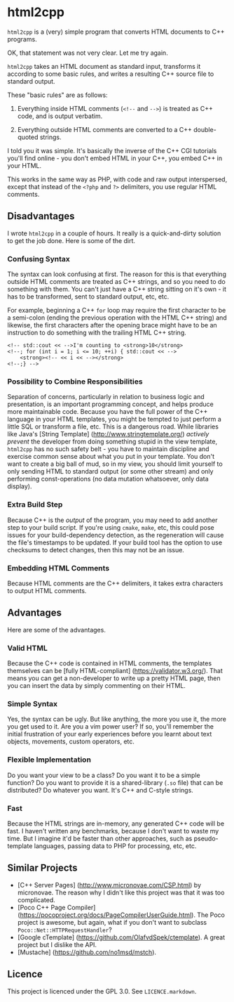 html2cpp
========

`html2cpp` is a (very) simple program that converts HTML documents to C++
programs.

OK, that statement was not very clear. Let me try again.

`html2cpp` takes an HTML document as standard input, transforms it according to
some basic rules, and writes a resulting C++ source file to standard output.

These "basic rules" are as follows:

1. Everything inside HTML comments (`<!--` and `-->`) is treated as C++
code, and is output verbatim.

2. Everything outside HTML comments are converted to a C++ double-quoted
strings.

I told you it was simple. It's basically the inverse of the C++ CGI tutorials
you'll find online - you don't embed HTML in your C++, you embed C++ in your
HTML.

This works in the same way as PHP, with code and raw output interspersed,
except that instead of the `<?php` and `?>` delimiters, you use regular HTML
comments.

Disadvantages
-------------

I wrote `html2cpp` in a couple of hours. It really is a quick-and-dirty
solution to get the job done. Here is some of the dirt.

### Confusing Syntax

The syntax can look confusing at first. The reason for this is that everything
outside HTML comments are treated as C++ strings, and so you need to do
something with them. You can't just have a C++ string sitting on it's own - it
has to be transformed, sent to standard output, etc, etc.

For example, beginning a C++ `for` loop may require the first character
to be a semi-colon (ending the previous operation with the HTML C++ string) and
likewise, the first characters after the opening brace might have to be
an instruction to do something with the trailing HTML C++ string.

    <!-- std::cout << -->I'm counting to <strong>10</strong>
    <!--; for (int i = 1; i <= 10; ++i) { std::cout << -->
        <strong><!-- << i << --></strong>
    <!--;} -->

### Possibility to Combine Responsibilities

Separation of concerns, particularly in relation to business logic and
presentation, is an important programming concept, and helps produce more
maintainable code. Because you have the full power of the C++ language in
your HTML templates, you might be tempted to just perform a little SQL or
transform a file, etc. This is a dangerous road. While libraries like
Java's [String Template] (http://www.stringtemplate.org/) *actively prevent*
the developer from doing something stupid in the view template, `html2cpp` has
no such safety belt - you have to maintain discipline and exercise common
sense about what you put in your template. You don't want to create a big
ball of mud, so in my view, you should limit yourself to only sending HTML
to standard output (or some other stream) and only performing const-operations
(no data mutation whatsoever, only data display). 

### Extra Build Step

Because C++ is the *output* of the program, you may need to add another
step to your build script. If you're using `cmake`, `make`, etc, this
could pose issues for your build-dependency detection, as the regeneration
will cause the file's timestamps to be updated. If your build tool has the
option to use checksums to detect changes, then this may not be an issue.

### Embedding HTML Comments

Because HTML comments are the C++ delimiters, it takes extra characters to
output HTML comments.

Advantages
----------

Here are some of the advantages.

### Valid HTML

Because the C++ code is contained in HTML comments, the templates themselves
can be [fully HTML-compliant] (https://validator.w3.org/). That means you
can get a non-developer to write up a pretty HTML page, then you can insert
the data by simply commenting on their HTML.

### Simple Syntax

Yes, the syntax can be ugly. But like anything, the more you use it, the more
you get used to it. Are you a vim power user? If so, you'll remember the
initial frustration of your early experiences before you learnt about
text objects, movements, custom operators, etc.

### Flexible Implementation

Do you want your view to be a class? Do you want it to be a simple function?
Do you want to provide it is a shared-library (`.so` file) that can be
distributed? Do whatever you want. It's C++ and C-style strings.

### Fast

Because the HTML strings are in-memory, any generated C++ code will be fast.  I
haven't written any benchmarks, because I don't want to waste my time. But I
imagine it'd be faster than other approaches, such as pseudo-template
languages, passing data to PHP for processing, etc, etc.

Similar Projects
----------------

* [C++ Server Pages] (http://www.micronovae.com/CSP.html) by micronovae. The
reason why I didn't like this project was that it was too complicated.
* [Poco C++ Page Compiler] (https://pocoproject.org/docs/PageCompilerUserGuide.html).
The Poco project is awesome, but again, what if you don't want to subclass
`Poco::Net::HTTPRequestHandler`?
* [Google cTemplate] (https://github.com/OlafvdSpek/ctemplate). A great project
but I dislike the API.
* [Mustache] (https://github.com/no1msd/mstch).

Licence
-------

This project is licenced under the GPL 3.0. See `LICENCE.markdown`.
